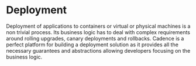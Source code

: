 # Deployment

Deployment of applications to containers or virtual or physical machines is a non trivial process. 
Its business logic has to deal with complex requirements around rolling upgrades, canary deployments and rollbacks.
Cadence is a perfect platform for building a deployment solution as it provides all the necessary guarantees and abstractions 
allowing developers focusing on the business logic.

